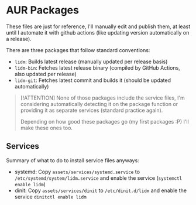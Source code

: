 # AUR Packages
These files are just for reference, I'll manually edit and publish them, at least until I automate it with github actions (like updating version automatically on a release).

There are three packages that follow standard conventions:
* `lidm`: Builds latest release (manually updated per release basis)
* `lidm-bin`: Fetches latest release binary (compiled by GitHub Actions, also updated per release)
* `lidm-git`: Fetches latest commit and builds it (should be updated automatically)

> [!ATTENTION]
> None of those packages include the service files, I'm considering automatically detecting it on the package function or providing it as separate services (standard practice again).
>
> Depending on how good these packages go (my first packages :P) I'll make these ones too.

## Services
Summary of what to do to install service files anyways:
* systemd: Copy `assets/services/systemd.service` to `/etc/systemd/system/lidm.service` and enable the service (`systemctl enable lidm`)
* dinit: Copy `assets/services/dinit` to `/etc/dinit.d/lidm` and enable the service `dinitctl enable lidm`
